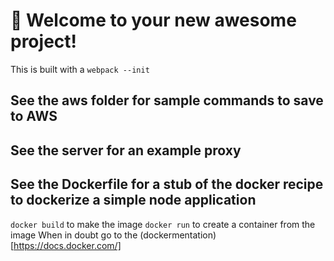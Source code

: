 # 🚀 Welcome to your new awesome project!
This is built with a `webpack --init`

## See the aws folder for sample commands to save to AWS

## See the server for an example proxy

## See the Dockerfile for a stub of the docker recipe to dockerize a simple node application
`docker build` to make the image
`docker run` to create a container from the image
When in doubt go to the (dockermentation)[https://docs.docker.com/]
